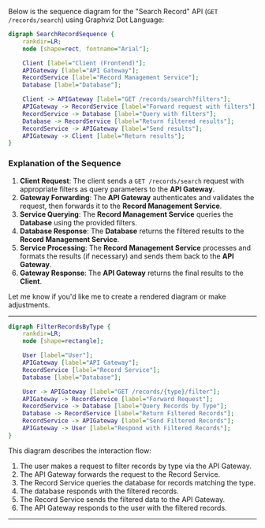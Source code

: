 Below is the sequence diagram for the "Search Record" API (`GET /records/search`) using Graphviz Dot Language:

```dot
digraph SearchRecordSequence {
    rankdir=LR;
    node [shape=rect, fontname="Arial"];

    Client [label="Client (Frontend)"];
    APIGateway [label="API Gateway"];
    RecordService [label="Record Management Service"];
    Database [label="Database"];

    Client -> APIGateway [label="GET /records/search?filters"];
    APIGateway -> RecordService [label="Forward request with filters"];
    RecordService -> Database [label="Query with filters"];
    Database -> RecordService [label="Return filtered results"];
    RecordService -> APIGateway [label="Send results"];
    APIGateway -> Client [label="Return results"];
}
```

### Explanation of the Sequence
1. **Client Request**: The client sends a `GET /records/search` request with appropriate filters as query parameters to the **API Gateway**.
2. **Gateway Forwarding**: The **API Gateway** authenticates and validates the request, then forwards it to the **Record Management Service**.
3. **Service Querying**: The **Record Management Service** queries the **Database** using the provided filters.
4. **Database Response**: The **Database** returns the filtered results to the **Record Management Service**.
5. **Service Processing**: The **Record Management Service** processes and formats the results (if necessary) and sends them back to the **API Gateway**.
6. **Gateway Response**: The **API Gateway** returns the final results to the **Client**.

Let me know if you'd like me to create a rendered diagram or make adjustments.
___

```dot
digraph FilterRecordsByType {
    rankdir=LR;
    node [shape=rectangle];

    User [label="User"];
    APIGateway [label="API Gateway"];
    RecordService [label="Record Service"];
    Database [label="Database"];

    User -> APIGateway [label="GET /records/{type}/filter"];
    APIGateway -> RecordService [label="Forward Request"];
    RecordService -> Database [label="Query Records by Type"];
    Database -> RecordService [label="Return Filtered Records"];
    RecordService -> APIGateway [label="Send Filtered Records"];
    APIGateway -> User [label="Respond with Filtered Records"];
}
``` 

This diagram describes the interaction flow:  
1. The user makes a request to filter records by type via the API Gateway.  
2. The API Gateway forwards the request to the Record Service.  
3. The Record Service queries the database for records matching the type.  
4. The database responds with the filtered records.  
5. The Record Service sends the filtered data to the API Gateway.  
6. The API Gateway responds to the user with the filtered records.
___

